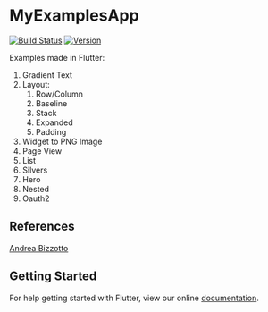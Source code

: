 # MyExamplesApp

[![Build Status](https://travis-ci.org/vico-aguado/MyExamplesApp.svg?branch=master)](https://travis-ci.org/vico-aguado/MyExamplesApp)
[![Version](https://img.shields.io/badge/version-1.0.0-blue.svg)](https://github.com/vico-aguado/MyExamplesApp)

Examples made in Flutter:

1. Gradient Text
2. Layout:
   1. Row/Column
   2. Baseline
   3. Stack
   4. Expanded
   5. Padding
3. Widget to PNG Image
4. Page View
5. List
6. Silvers
7. Hero
8. Nested
9. Oauth2

## References
[Andrea Bizzotto](https://github.com/bizz84/layout-demo-flutter)

## Getting Started

For help getting started with Flutter, view our online
[documentation](https://flutter.io/).
